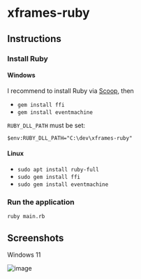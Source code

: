 # xframes-ruby

## Instructions

### Install Ruby

#### Windows

I recommend to install Ruby via [Scoop](https://scoop.sh/), then

- `gem install ffi`
- `gem install eventmachine`

`RUBY_DLL_PATH` must be set:

`$env:RUBY_DLL_PATH="C:\dev\xframes-ruby"`

#### Linux

- `sudo apt install ruby-full`
- `sudo gem install ffi`
- `sudo gem install eventmachine`

### Run the application

`ruby main.rb`

## Screenshots

Windows 11

![image](https://github.com/user-attachments/assets/2ddc2f41-5310-4f4c-a850-71c3edead95b)

